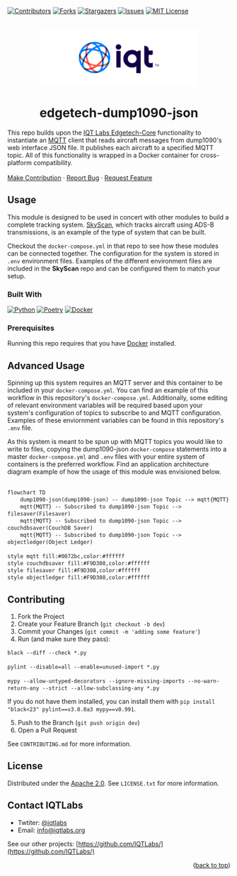 <a name="readme-top"></a>

[contributors-shield]: https://img.shields.io/github/contributors/IQTLabs/edgetech-dump1090-json.svg?style=for-the-badge
[contributors-url]: https://github.com/IQTLabs/edgetech-dump1090-json/graphs/contributors
[forks-shield]: https://img.shields.io/github/forks/IQTLabs/edgetech-dump1090-json.svg?style=for-the-badge
[forks-url]: https://github.com/IQTLabs/edgetech-dump1090-json/network/members
[stars-shield]: https://img.shields.io/github/stars/IQTLabs/edgetech-dump1090-json.svg?style=for-the-badge
[stars-url]: https://github.com/IQTLabs/edgetech-dump1090-json/stargazers
[issues-shield]: https://img.shields.io/github/issues/IQTLabs/edgetech-dump1090-json.svg?style=for-the-badge
[issues-url]: https://github.com/IQTLabs/edgetech-dump1090-json/issues
[license-shield]: https://img.shields.io/github/license/IQTLabs/edgetech-dump1090-json.svg?style=for-the-badge
[license-url]: https://github.com/IQTLabs/edgetech-dump1090-json/blob/master/LICENSE.txt
[product-screenshot]: images/screenshot.png

[Python]: https://img.shields.io/badge/python-000000?style=for-the-badge&logo=python
[Python-url]: https://www.python.org
[Poetry]: https://img.shields.io/badge/poetry-20232A?style=for-the-badge&logo=poetry
[Poetry-url]: https://python-poetry.org
[Docker]: https://img.shields.io/badge/docker-35495E?style=for-the-badge&logo=docker
[Docker-url]: https://www.docker.com

[![Contributors][contributors-shield]][contributors-url]
[![Forks][forks-shield]][forks-url]
[![Stargazers][stars-shield]][stars-url]
[![Issues][issues-shield]][issues-url]
[![MIT License][license-shield]][license-url]

<br />
<div align="center">
  <a href="https://iqt.org">
    <img src="images/logo.png" alt="Logo" width="358" height="132">
  </a>
</div>
<h1 align="center">edgetech-dump1090-json</h1>


This repo builds upon the <a href="https://github.com/IQTLabs/edgetech-core">IQT Labs Edgetech-Core</a> functionality to instantiate an <a href="https://projects.eclipse.org/projects/iot.mosquitto">MQTT</a> client that reads aircraft messages from dump1090's web interface JSON file.  It publishes each aircraft to a specified MQTT topic. All of this functionality is wrapped in a Docker container for cross-platform compatibility. 
<br/>
<br/>
<a href="https://github.com/IQTLabs/edgetech-dump1090-json/pulls">Make Contribution</a>
·
<a href="https://github.com/IQTLabs/edgetech-dump1090-json/issues">Report Bug</a>
·
<a href="https://github.com/IQTLabs/edgetech-dump1090-json/issues">Request Feature</a>


## Usage

This module is designed to be used in concert with other modules to
build a complete tracking system. [SkyScan](https://github.com/IQTLabs/SkyScan), 
which tracks aircraft using ADS-B transmissions, is an example of the type of 
system that can be built.

 Checkout the `docker-compose.yml` in that repo to see how these modules
 can be connected together. The configuration for the system is stored in `.env` environment files. Examples of the different environment files
 are included in the **SkyScan** repo and can be configured them to match your setup.


### Built With

[![Python][Python]][Python-url]
[![Poetry][Poetry]][Poetry-url]
[![Docker][Docker]][Docker-url]


### Prerequisites

Running this repo requires that you have [Docker](https://www.docker.com) installed. 

## Advanced Usage

Spinning up this system requires an MQTT server and this container to be included in your `docker-compose.yml`. You can find an example of this workflow in this repository's `docker-compose.yml`. Additionally, some editing of relevant environment variables will be required based upon your system's configuration of topics to subscribe to and MQTT configuration. Examples of these enviornment variables can be found in this repository's `.env` file. 

As this system is meant to be spun up with MQTT topics you would like to write to files, copying the dump1090-json `docker-compose` statements into a master `docker-compose.yml` and  `.env` files with your entire system of containers is the preferred workflow. Find an application architecture diagram example of how the usage of this module was envisioned below.

```mermaid 

flowchart TD
    dump1090-json(dump1090-json) -- dump1090-json Topic --> mqtt{MQTT}
    mqtt{MQTT} -- Subscribed to dump1090-json Topic --> filesaver(Filesaver)
    mqtt{MQTT} -- Subscribed to dump1090-json Topic -->  couchdbsaver(CouchDB Saver)
    mqtt{MQTT} -- Subscribed to dump1090-json Topic -->  objectledger(Object Ledger)

style mqtt fill:#0072bc,color:#ffffff
style couchdbsaver fill:#F9D308,color:#ffffff
style filesaver fill:#F9D308,color:#ffffff
style objectledger fill:#F9D308,color:#ffffff

```


## Contributing

1. Fork the Project
2. Create your Feature Branch (`git checkout -b dev`)
3. Commit your Changes (`git commit -m 'adding some feature'`)
4. Run (and make sure they pass):
```
black --diff --check *.py

pylint --disable=all --enable=unused-import *.py

mypy --allow-untyped-decorators --ignore-missing-imports --no-warn-return-any --strict --allow-subclassing-any *.py
```
If you do not have them installed, you can install them with `pip install "black<23" pylint==v3.0.0a3 mypy==v0.991`.

5. Push to the Branch (`git push origin dev`)
6. Open a Pull Request

See `CONTRIBUTING.md` for more information.

## License

Distributed under the [Apache 2.0](https://github.com/IQTLabs/edgetech-dump1090-json/blob/main/LICENSE). See `LICENSE.txt` for more information.

## Contact IQTLabs

  - Twtiter: [@iqtlabs](https://twitter.com/iqtlabs)
  - Email: info@iqtlabs.org

See our other projects: [https://github.com/IQTLabs/](https://github.com/IQTLabs/)

<p align="right">(<a href="#readme-top">back to top</a>)</p>




